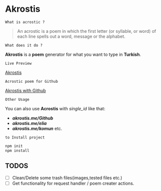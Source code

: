 # Akrostis

`What is acrostic ?`
> An acrostic is a poem in which the first letter (or syllable, or word) of each line spells out a word, message or the alphabet.

`What does it do ?`

**Akrostis** is a **poem** generator for what you want to type in **Turkish**.

`Live Preview`

[Akrostis](https://akrostis.me)

`Acrostic poem for Github`

[Akrostis with Github](https://akrostis.me/Github)

`Other Usage`

You can also use **Acrostis** with _single_id_ like that:

* **_akrostis.me/Github_**
* **_akrostis.me/elia_**
* **_akrostis.me/komun_** etc.

`to Install project` 
```javascript
npm init
npm install
```

## TODOS
- [ ] Clean/Delete some trash files(images,tested files etc.)
- [ ] Get functionality for request handler / poem creater actions.
